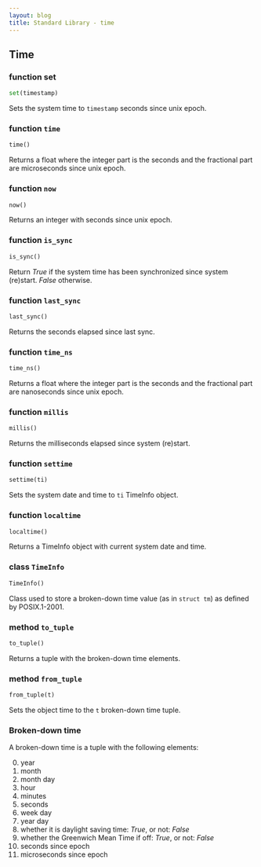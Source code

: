 ```yaml
---
layout: blog
title: Standard Library - time
---
```

## Time

### function set
```python
set(timestamp)
```
Sets the system time to `timestamp` seconds since unix epoch.

### function `time`
```python
time()
```
Returns a float where the integer part is the seconds and the fractional part are microseconds since unix epoch.

### function `now`
```python
now()
```
Returns an integer with seconds since unix epoch.

### function `is_sync`
```python
is_sync()
```
Return *True* if the system time has been synchronized since system (re)start. *False* otherwise.

### function `last_sync`
```python
last_sync()
```
Returns the seconds elapsed since last sync.

### function `time_ns`
```python
time_ns()
```
Returns a float where the integer part is the seconds and the fractional part are nanoseconds since unix epoch.

### function `millis`
```python
millis()
```
Returns the milliseconds elapsed since system (re)start.

### function `settime`
```python
settime(ti)
```
Sets the system date and time to `ti` TimeInfo object.

### function `localtime`
```python
localtime()
```
Returns a TimeInfo object with current system date and time.

### class `TimeInfo`
```python
TimeInfo()
```
Class used to store a broken-down time value (as in `struct tm`) as defined by POSIX.1-2001.

### method `to_tuple`
```python
to_tuple()
```
Returns a tuple with the broken-down time elements.

### method `from_tuple`
```python
from_tuple(t)
```
Sets the object time to the `t` broken-down time tuple.

### Broken-down time
A broken-down time is a tuple with the following elements:

0. year                                                    
1. month                                                     
2. month day                                                    
3. hour                                                    
4. minutes                                                     
5. seconds                                                     
6. week day                                                    
7. year day                                                    
8. whether it is daylight saving time: *True*, or not: *False*                                                  
9. whether the Greenwich Mean Time if off: *True*, or not: *False*                                                  
10. seconds since epoch                                                
11. microseconds since epoch 
